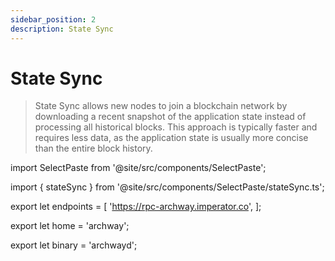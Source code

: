 ```yaml
---
sidebar_position: 2
description: State Sync
---
```


# State Sync

> State Sync allows new nodes to join a blockchain network by downloading a recent snapshot of the application state instead of processing all historical blocks. This approach is typically faster and requires less data, as the application state is usually more concise than the entire block history.

import SelectPaste from '@site/src/components/SelectPaste';

import { stateSync }  from '@site/src/components/SelectPaste/stateSync.ts';

export let endpoints = [
	    'https://rpc-archway.imperator.co',
];

export let home = 'archway';

export let binary = 'archwayd';

<SelectPaste endpoints={endpoints} codeTemplate={stateSync} home={home} binary={binary} tip="Click on any RPC to paste it into the code block." />
